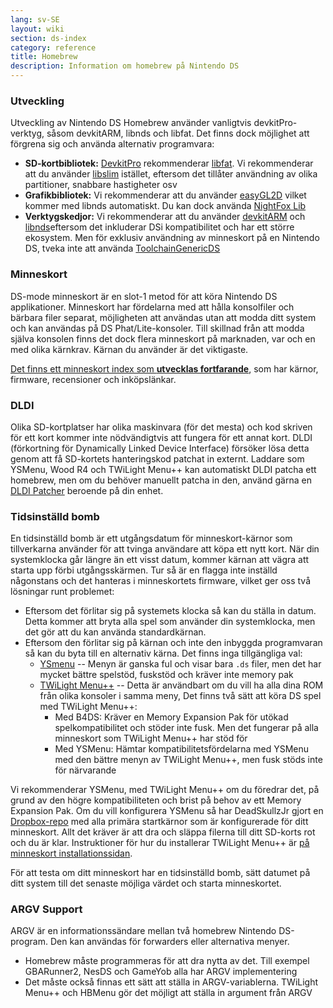 ```yaml
---
lang: sv-SE
layout: wiki
section: ds-index
category: reference
title: Homebrew
description: Information om homebrew på Nintendo DS
---
```


### Utveckling

Utveckling av Nintendo DS Homebrew använder vanligtvis devkitPro-verktyg, såsom devkitARM, libnds och libfat. Det finns dock möjlighet att förgrena sig och använda alternativ programvara:

- **SD-kortbibliotek:** [DevkitPro](https://devkitpro.org/) rekommenderar [libfat](https://github.com/devkitPro/libfat). Vi rekommenderar att du använder [libslim](https://github.com/DS-Homebrew/libslim/) istället, eftersom det tillåter användning av olika partitioner, snabbare hastigheter osv
- **Grafikbibliotek:** Vi rekommenderar att du använder [easyGL2D](http://rel.phatcode.net/junk.php?id=117) vilket kommer med libnds automatiskt. Du kan dock använda [NightFox Lib](https://github.com/knightfox75/nds_nflib)
- **Verktygskedjor:** Vi rekommenderar att du använder [devkitARM](https://devkitpro.org/wiki/Getting_Started) och [libnds](https://libnds.devkitpro.org/)eftersom det inkluderar DSi kompatibilitet och har ett större ekosystem. Men för exklusiv användning av minneskort på en Nintendo DS, tveka inte att använda [ToolchainGenericDS](https://bitbucket.org/Coto88/toolchaingenericds)

### Minneskort

DS-mode minneskort är en slot-1 metod för att köra Nintendo DS applikationer. Minneskort har fördelarna med att hålla konsolfiler och bärbara filer separat, möjligheten att användas utan att modda ditt system och kan användas på DS Phat/Lite-konsoler. Till skillnad från att modda själva konsolen finns det dock flera minneskort på marknaden, var och en med olika kärnkrav. Kärnan du använder är det viktigaste.

[Det finns ett minneskort index som **utvecklas fortfarande**](https://nightyoshi370.github.io/mm-github-pages-starter/), som har kärnor, firmware, recensioner och inköpslänkar.

### DLDI

Olika SD-kortplatser har olika maskinvara (för det mesta) och kod skriven för ett kort kommer inte nödvändigtvis att fungera för ett annat kort. DLDI (förkortning för Dynamically Linked Device Interface) försöker lösa detta genom att få SD-kortets hanteringskod patchat in externt. Laddare som YSMenu, Wood R4 och TWiLight Menu++ kan automatiskt DLDI patcha ett homebrew, men om du behöver manuellt patcha in den, använd gärna en [DLDI Patcher](https://www.chishm.com/DLDI#tools) beroende på din enhet.

### Tidsinställd bomb

En tidsinställd bomb är ett utgångsdatum för minneskort-kärnor som tillverkarna använder för att tvinga användare att köpa ett nytt kort. När din systemklocka går längre än ett visst datum, kommer kärnan att vägra att starta upp förbi utgångsskärmen. Tur så är en flagga inte inställd någonstans och det hanteras i minneskortets firmware, vilket ger oss två lösningar runt problemet:

- Eftersom det förlitar sig på systemets klocka så kan du ställa in datum. Detta kommer att bryta alla spel som använder din systemklocka, men det gör att du kan använda standardkärnan.
- Eftersom den förlitar sig på kärnan och inte den inbyggda programvaran så kan du byta till en alternativ kärna. Det finns inga tillgängliga val:
   - [YSmenu](https://gbatemp.net/threads/retrogamefan-updates-releases.267243/) -- Menyn är ganska ful och visar bara `.ds` filer, men det har mycket bättre spelstöd, fuskstöd och kräver inte memory pak
   - [TWiLight Menu++](https://github.com/DS-Homebrew/TWiLightMenu) -- Detta är användbart om du vill ha alla dina ROM från olika konsoler i samma meny, Det finns två sätt att köra DS spel med TWiLight Menu++:
      - Med B4DS: Kräver en Memory Expansion Pak för utökad spelkompatibilitet och stöder inte fusk. Men det fungerar på alla minneskort som TWiLight Menu++ har stöd för
      - Med YSMenu: Hämtar kompatibilitetsfördelarna med YSMenu med den bättre menyn av TWiLight Menu++, men fusk stöds inte för närvarande

Vi rekommenderar YSMenu, med TWiLight Menu++ om du föredrar det, på grund av den högre kompatibiliteten och brist på behov av ett Memory Expansion Pak. Om du vill konfigurera YSMenu så har DeadSkullzJr gjort en [Dropbox-repo](https://www.dropbox.com/sh/egadrhxj8gimu5t/AACv2KqWmeXEHkxoYRluobxha?dl=0) med alla primära startkärnor som är konfigurerade för ditt minneskort. Allt det kräver är att dra och släppa filerna till ditt SD-korts rot och du är klar. Instruktioner för hur du installerar TWiLight Menu++ är [på minneskort installationssidan](../twilightmenu/installing-flashcard).

För att testa om ditt minneskort har en tidsinställd bomb, sätt datumet på ditt system till det senaste möjliga värdet och starta minneskortet.

### ARGV Support
ARGV är en informationssändare mellan två homebrew Nintendo DS-program. Den kan användas för forwarders eller alternativa menyer.

- Homebrew måste programmeras för att dra nytta av det. Till exempel GBARunner2, NesDS och GameYob alla har ARGV implementering
- Det måste också finnas ett sätt att ställa in ARGV-variablerna. TWiLight Menu++ och HBMenu gör det möjligt att ställa in argument från ARGV
